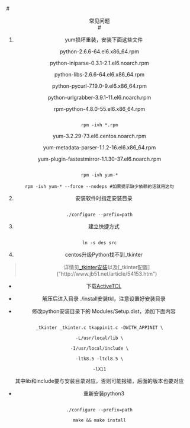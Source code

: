 #<center>常见问题<center>#

1. yum损坏重装，安装下面这些文件
python-2.6.6-64.el6.x86_64.rpm
 python-iniparse-0.3.1-2.1.el6.noarch.rpm
 python-libs-2.6.6-64.el6.x86_64.rpm
 python-pycurl-7.19.0-9.el6.x86_64.rpm
 python-urlgrabber-3.9.1-11.el6.noarch.rpm
 rpm-python-4.8.0-55.el6.x86_64.rpm
```
rpm -ivh *.rpm
```
yum-3.2.29-73.el6.centos.noarch.rpm
yum-metadata-parser-1.1.2-16.el6.x86_64.rpm
yum-plugin-fastestmirror-1.1.30-37.el6.noarch.rpm
```
rpm -ivh yum-*
rpm -ivh yum-* --force --nodeps #如果提示缺少依赖的话就用这句
```
2. 安装软件时指定安装目录
```
./configure --prefix=path
```
3. 建立快捷方式
```
ln -s des src
```
4. centos升级Python找不到_tkinter
> 详情见[_tkinter安装]("http://www.tkdocs.com/tutorial/install.html")以及[_tkinter配置]("http://www.jb51.net/article/54153.htm")
+ 下载[ActiveTCL](https://www.activestate.com/activetcl/downloads)
+ 解压后进入目录 ./install安装tkl，注意设置好安装目录
+ 修改python安装目录下的 Modules/Setup.dist，添加下面内容
```
_tkinter _tkinter.c tkappinit.c -DWITH_APPINIT \
-L/usr/local/lib \
-I/usr/local/include \
-ltk8.5 -ltcl8.5 \
-lX11
```
其中lib和include要与安装目录对应，否则可能报错，后面的版本也要对应

+ 重新安装python3
```
./configure --prefix=path
make && make install
```